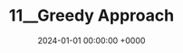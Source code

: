 ---
layout: post
title:  "11__Greedy Approach"
date:   2024-01-01 00:00:00 +0000
status: todo
categories: 
status: todo
---